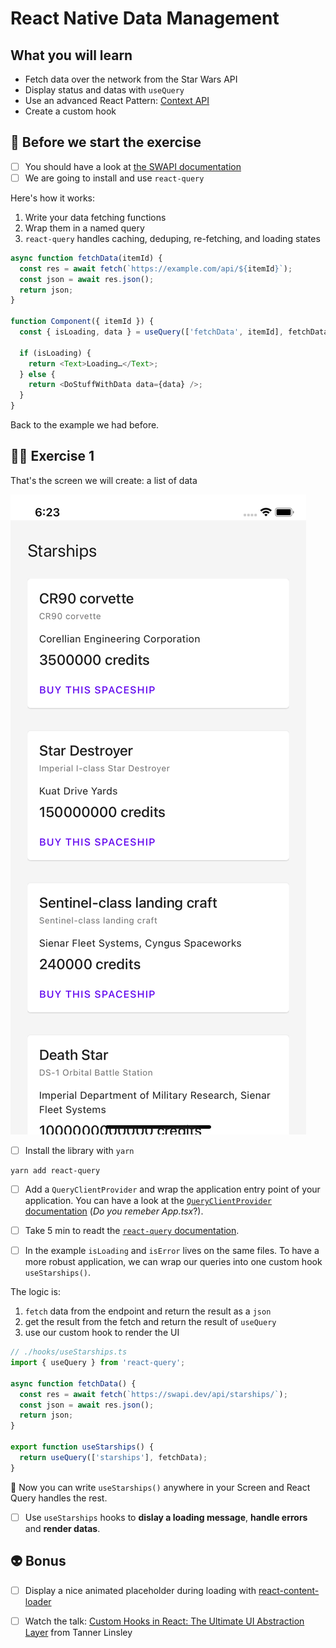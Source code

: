 # React Native Data Management

## What you will learn

- Fetch data over the network from the Star Wars API
- Display status and datas with `useQuery`
- Use an advanced React Pattern: [Context API](https://reactjs.org/docs/context.html)
- Create a custom hook

## 👾 Before we start the exercise

- [ ] You should have a look at [the SWAPI documentation](https://swapi.dev/documentation#starships)
- [ ] We are going to install and use `react-query`

Here's how it works:

1. Write your data fetching functions
1. Wrap them in a named query
1. `react-query` handles caching, deduping, re-fetching, and loading states

```typescript
async function fetchData(itemId) {
  const res = await fetch(`https://example.com/api/${itemId}`);
  const json = await res.json();
  return json;
}

function Component({ itemId }) {
  const { isLoading, data } = useQuery(['fetchData', itemId], fetchData);

  if (isLoading) {
    return <Text>Loading…</Text>;
  } else {
    return <DoStuffWithData data={data} />;
  }
}
```

Back to the example we had before.

## 👨‍🚀 Exercise 1

That's the screen we will create: a list of data

![Starships list](https://raw.githubusercontent.com/reactgraphqlacademy/twitter-clone-native/master/src/exercice/05/starships.png)

- [ ] Install the library with `yarn`

```console
yarn add react-query
```

- [ ] Add a `QueryClientProvider` and wrap the application entry point of your application. You can have a look at the [`QueryClientProvider` documentation](https://react-query.tanstack.com/reference/QueryClientProvider#_top) (_Do you remeber App.tsx_?).

- [ ] Take 5 min to readt the [`react-query` documentation](https://react-query.tanstack.com/docs/guides/queries).

- [ ] In the example `isLoading` and `isError` lives on the same files. To have a more robust application, we can wrap our queries into one custom hook `useStarships()`.

The logic is:

1. `fetch` data from the endpoint and return the result as a `json`
1. get the result from the fetch and return the result of `useQuery`
1. use our custom hook to render the UI

```typescript
// ./hooks/useStarships.ts
import { useQuery } from 'react-query';

async function fetchData() {
  const res = await fetch(`https://swapi.dev/api/starships/`);
  const json = await res.json();
  return json;
}

export function useStarships() {
  return useQuery(['starships'], fetchData);
}
```

👏 Now you can write `useStarships()` anywhere in your Screen and React Query handles the rest.

- [ ] Use `useStarships` hooks to **dislay a loading message**, **handle errors** and **render datas**.

## 👽 Bonus

- [ ] Display a nice animated placeholder during loading with [react-content-loader](https://github.com/danilowoz/react-content-loader)

- [ ] Watch the talk: [Custom Hooks in React: The Ultimate UI Abstraction Layer](https://www.youtube.com/watch?v=J-g9ZJha8FE) from Tanner Linsley

